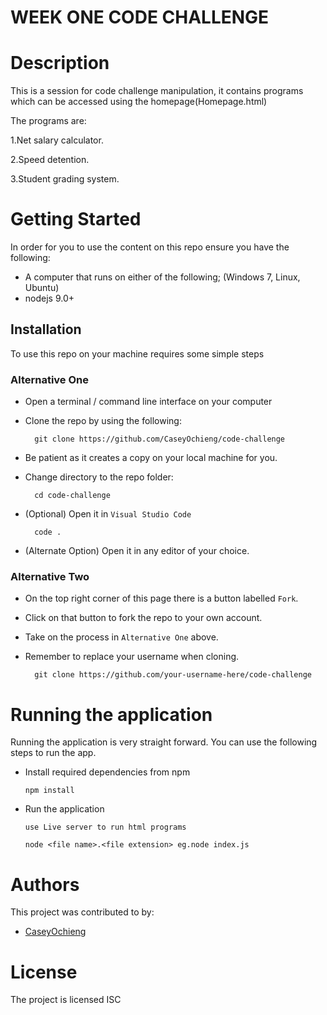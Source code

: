 # WEEK ONE CODE CHALLENGE

# Description
This is a session for code challenge manipulation,
it contains programs which can be accessed using the homepage(Homepage.html)

The programs are:

1.Net salary calculator.

2.Speed detention.

3.Student grading system.

# Getting Started
In order for you to use the content on this repo ensure you have the following:

- A computer that runs on either of the following; (Windows 7, Linux, Ubuntu)
- nodejs 9.0+

## Installation

To use this repo on your machine requires some simple steps

### Alternative One

- Open a terminal / command line interface on your computer
- Clone the repo by using the following:

        git clone https://github.com/CaseyOchieng/code-challenge

- Be patient as it creates a copy on your local machine for you.
- Change directory to the repo folder:

        cd code-challenge

- (Optional) Open it in ``Visual Studio Code``

        code .

- (Alternate Option) Open it in any editor of your choice.


### Alternative Two

- On the top right corner of this page there is a button labelled ``Fork``.
- Click on that button to fork the repo to your own account.
- Take on the process in ``Alternative One`` above.
- Remember to replace your username when cloning.

        git clone https://github.com/your-username-here/code-challenge


# Running the application

Running the application is very straight forward. You can use the following steps to run the app.

- Install required dependencies from npm
      
      npm install

- Run the application
      
      use Live server to run html programs
     
      node <file name>.<file extension> eg.node index.js

# Authors
This project was contributed to by:
- [CaseyOchieng](https://github.com/otsembo/)

# License
The project is licensed ISC
